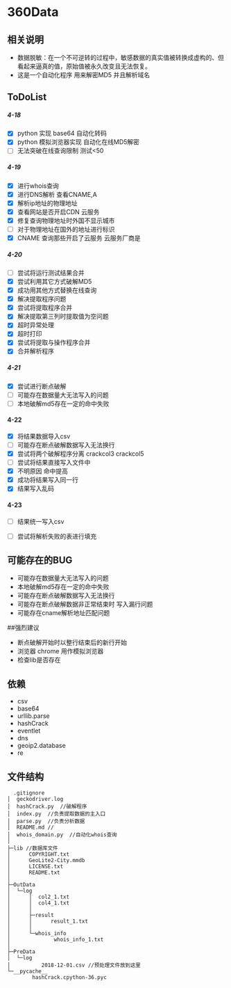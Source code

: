 # 360Data

## 相关说明
- 数据脱敏：在一个不可逆转的过程中，敏感数据的真实值被转换成虚构的、但看起来逼真的值，原始值被永久改变且无法恢复。
- 这是一个自动化程序 用来解密MD5  并且解析域名
## ToDoList 
##### 4-18
- [x] python 实现 base64 自动化转码
- [x] python 模拟浏览器实现 自动化在线MD5解密
- [ ] 无法突破在线查询限制 测试<50
##### 4-19 
- [x] 进行whois查询
- [x] 进行DNS解析 查看CNAME,A
- [x] 解析ip地址的物理地址
- [x] 查看网站是否开启CDN 云服务
- [x] 修复查询物理地址时外国不显示城市
- [ ] 对于物理地址在国外的地址进行标识
- [x] CNAME 查询那些开启了云服务 云服务厂商是
##### 4-20
- [ ] 尝试将运行测试结果合并
- [x] 尝试利用其它方式破解MD5
- [x] 成功用其他方式替换在线查询
- [x] 解决提取程序问题
- [x] 尝试将提取程序合并
- [x] 解决提取第三列时提取值为空问题
- [x] 超时异常处理
- [x] 超时打印
- [x] 尝试将提取与操作程序合并 
- [x] 合并解析程序 
##### 4-21 
- [x] 尝试进行断点破解
- [ ] 可能存在数据量大无法写入的问题
- [ ] 本地破解md5存在一定的命中失败
#### 4-22
- [x] 将结果数据导入csv
- [ ] 可能存在断点破解数据写入无法换行
- [x] 尝试将两个破解程序分离 crackcol3 crackcol5
- [ ] 尝试将结果直接写入文件中
- [x] 不明原因 命中提高
- [x] 成功将结果写入同一行
- [x] 结果写入乱码
#### 4-23 
- [ ] 结果统一写入csv
- [ ] 尝试将解析失败的表进行填充



## 可能存在的BUG
- 可能存在数据量大无法写入的问题
- 本地破解md5存在一定的命中失败
- 可能存在断点破解数据写入无法换行
- 可能存在断点破解数据非正常结束时 写入漏行问题
- 可能存在cname解析地址匹配问题

##强烈建议
- 断点破解开始时以整行结束后的新行开始
- 浏览器 chrome 用作模拟浏览器
- 检查lib是否存在

## 依赖
- csv
- base64
- urllib.parse
- hashCrack
- eventlet
- dns
- geoip2.database
- re

## 文件结构
```
  .gitignore
│  geckodriver.log
│  hashCrack.py  //破解程序
│  index.py  //负责提取数据的主入口
│  parse.py  //负责分析数据
│  README.md //
│  whois_domain.py  //自动化whois查询
│
├─lib //数据库文件
│      COPYRIGHT.txt
│      GeoLite2-City.mmdb
│      LICENSE.txt
│      README.txt
│
├─OutData
│  └─log
│      │  col2_1.txt
│      │  col4_1.txt
│      │
│      ├─result
│      │      result_1.txt
│      │
│      └─whois_info
│              whois_info_1.txt
│
├─PreData
│  └─log
│          2018-12-01.csv //预处理文件放到这里
└─__pycache__
        hashCrack.cpython-36.pyc
```